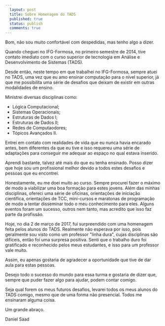 ```yaml
---
  layout: post
  title: Sobre Homenagem do TADS
  published: true
  status: publish
  comments: true
---
```


Bom, não sou muito confortável com despedidas, mas tenho algo a dizer.

Quando cheguei no IFG-Formosa, no primeiro semestre de 2014, tive contato
imediato com o curso superior de tecnologia em Análise e Desenvolvimento de Sistemas (TADS).

Desde então, neste tempo em que trabalhei no IFG-Formosa, sempre atuei no TADS, uma vez que eu amo ensinar computação para o nível superior, já que me possibilita uma série de desafios que deixam de existir em outras modalidades de ensino.

Ministrei diversas disciplinas como:

* Lógica Computacional;
* Sistemas Operacionais;
* Estruturas de Dados I;
* Estruturas de Dados II;
* Redes de Computaodores;
* Tópicos Avançados II.

Entrei em contato com realidades de vida que eu nunca havia encarado antes, bem diferentes da que eu tive e isso requereu uma série de adaptações para conseguir me adequar ao espaço no qual estava inserido.

Aprendi bastante, talvez até mais do que eu tenha ensinado. Posso dizer que hoje sou um profissional melhor devido a todos estes desafios e pessoas que eu encontrei.

Honestamente, eu me doei muito ao curso. Sempre procurei fazer o máximo de modo a viabilizar uma boa formação para estes jovens. Além das minhas disciplinas, ofereci uma série de oficinas, orientações de iniciação científica, orientações de TCC, mini-cursos e maratonas de programação de modo a tentar disseminar todo o meu conhecimento para eles. Alguns eventos foram um sucesso, outros nem tanto, mas acredito que isso faz parte da profissão.

Hoje, no dia 2 de março de 2017, fui surpreendido com uma homenagem feita pelos alunos do TADS. Realmente não esperava por isso, pois geralmente sou visto como um professor "linha dura", cujas disciplinas são difíceis, então foi uma surpresa positiva. Senti que o trabalho duro foi gratificado e reconhecido pelos meus estudantes, e isso para um professor vale muito.

Assim, eu apenas gostaria de agradecer a oportunidade que tive de dar aula para estas pessoas.

Desejo todo o sucesso do mundo para essa turma e gostaria de dizer que, sempre que puder fazer algo para ajudar, podem contar comigo.

Seja qual forem os meus futuros desafios, levarei todos os meus alunos do TADS comigo, mesmo que de uma forma não presencial. Todos me ensinaram alguma coisa.

Um grande abraço.

Daniel Saad
